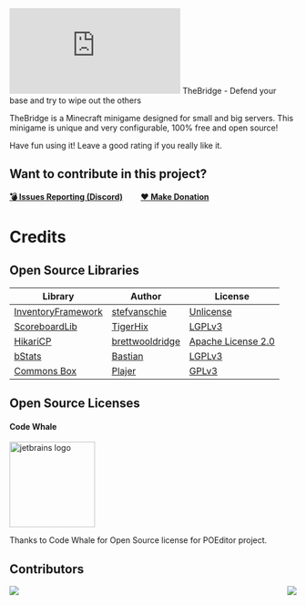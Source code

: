 ![](https://images.plugily.xyz/banner/display.php?id=TheBridge)
TheBridge - Defend your base and try to wipe out the others

TheBridge is a Minecraft minigame designed for small and big servers. This minigame is unique 
and very configurable, 100% free and open source!

Have fun using it! Leave a good rating if you really like it.

## Want to contribute in this project?
[**💣 Issues Reporting (Discord)**](https://discordapp.com/invite/UXzUdTP)        [**❤ Make Donation**](https://www.paypal.me/plugilyprojects)

# Credits
## Open Source Libraries
| Library                                                     | Author                                          | License                                                                    |
|-------------------------------------------------------------|-------------------------------------------------|----------------------------------------------------------------------------|
| [InventoryFramework](https://github.com/stefvanschie/IF/)   | [stefvanschie](https://github.com/stefvanschie) | [Unlicense](https://github.com/stefvanschie/IF/blob/master/LICENSE)        |
| [ScoreboardLib](https://github.com/TigerHix/ScoreboardLib/) | [TigerHix](https://github.com/TigerHix)         | [LGPLv3](https://github.com/TigerHix/ScoreboardLib/blob/master/LICENSE)    |
| [HikariCP](https://github.com/brettwooldridge/HikariCP)     | [brettwooldridge](https://github.com/brettwooldridge) | [Apache License 2.0](https://github.com/brettwooldridge/HikariCP/blob/dev/LICENSE) |
| [bStats](https://github.com/Bastian/bStats-Metrics)         | [Bastian](https://github.com/Bastian)           | [LGPLv3](https://github.com/Bastian/bStats-Metrics/blob/master/LICENSE)    |
| [Commons Box](https://github.com/Plajer/Commons-Box)        | [Plajer](https://github.com/Plajer)             | [GPLv3](https://github.com/Plajer/Commons-Box/blob/master/LICENSE.md)      |
## Open Source Licenses
#### Code Whale
<img src="https://poeditor.com/public/images/logo/logo_head_500_transparent.png" alt="jetbrains logo" width="150"/>

Thanks to Code Whale for Open Source license for POEditor project.
## Contributors

<a href="https://github.com/Plugily-Projects/TheBridge/graphs/contributors">
  <img src="https://contrib.rocks/image?repo=Plugily-Projects/TheBridge" />
</a>

<img align="right" src="https://i.imgur.com/BAHeLR2.png">
